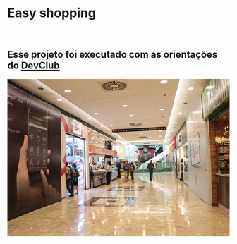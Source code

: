 <h1>Easy shopping</h1>

<br>
<h2>Esse projeto foi executado com as orientações do <a href="https//rodolfomori.com.br/devclub">DevClub</a></h2>
<img src="https://github.com/FabioFerreirar/Projeto-CSS/blob/master/shopping-d-4.png?raw=true">

